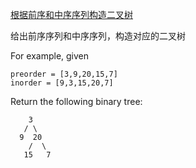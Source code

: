 [根据前序和中序序列构造二叉树](https://leetcode.com/problems/construct-binary-tree-from-preorder-and-inorder-traversal/)

给出前序序列和中序序列，构造对应的二叉树

For example, given
```
preorder = [3,9,20,15,7]
inorder = [9,3,15,20,7]
```
Return the following binary tree:
```
    3
   / \
  9  20
    /  \
   15   7
```